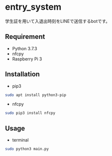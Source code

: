 # entry_system
学生証を用いて入退出時刻をLINEで送信するbotです。

## Requirement
- Python 3.7.3
- nfcpy
- Raspberry Pi 3

## Installation
- pip3
```bash
sudo apt install python3-pip
```

- nfcpy
```bash
sudo pip3 install nfcpy
```


## Usage
- terminal
```bash
sudo python3 main.py
```
